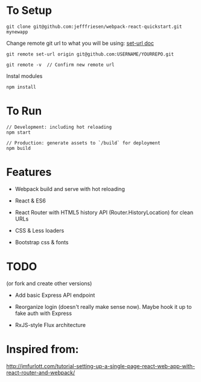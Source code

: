 To Setup
=======================
```
git clone git@github.com:jefffriesen/webpack-react-quickstart.git mynewapp
```

Change remote git url to what you will be using: [set-url doc](https://help.github.com/articles/changing-a-remote-s-url/)
```
git remote set-url origin git@github.com:USERNAME/YOURREPO.git

git remote -v  // Confirm new remote url
```

Instal modules
```
npm install
```


To Run
=======================
```
// Development: including hot reloading
npm start

// Production: generate assets to `/build` for deployment
npm build
```

Features
=======================
* Webpack build and serve with hot reloading

* React & ES6

* React Router with HTML5 history API (Router.HistoryLocation) for clean URLs

* CSS & Less loaders

* Bootstrap css & fonts


TODO
=======================
(or fork and create other versions)

* Add basic Express API endpoint

* Reorganize login (doesn't really make sense now). Maybe hook it up to fake auth with Express

* RxJS-style Flux architecture


Inspired from:
=======================
http://jmfurlott.com/tutorial-setting-up-a-single-page-react-web-app-with-react-router-and-webpack/

